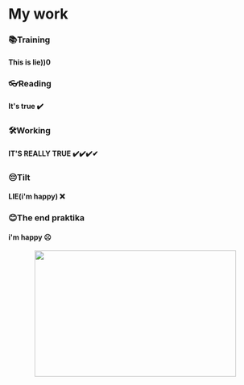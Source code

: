 #                                             My work
### __📚Training__
#### This is lie))0
### __👓Reading__
#### It's true ✔️ 
### __🛠️Working__
#### IT'S REALLY TRUE ✔️✔️✔️✔
### __😔Tilt__
#### LIE(i'm happy) ❌
### __😊The end praktika__
#### i'm happy ☹
<p align="center">
<p align="center">
  <img width="400" height="250" src="https://github.com/mills3123/thisminework/edit/master/README.md/shrek.webp">
</p>